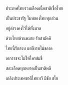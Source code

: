 ประเทศไทยรวมเลือดเนื้อชาติเชื้อไทย

เป็นประชารัฐ ไผทของไทยทุกส่วน

อยู่ดำรงคงไว้ได้ทั้งมวล

ด้วยไทยล้วนหมาย รักสามัคคี

ไทยนี้รักสงบ  แต่ถึงรบไม่ขลาด

เอกราชจะไม่ให้ใครข่มขี่

สละเลือดทุกหยาดเป็นชาติพลี

เถลิงประเทศชาติไทยทวี มีชัย ชโย
